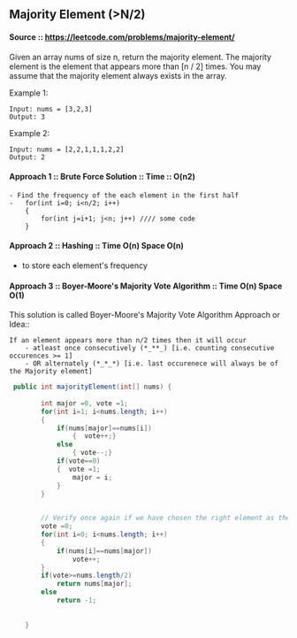 ## Majority Element (>N/2)
#### Source :: https://leetcode.com/problems/majority-element/

Given an array nums of size n, return the majority element.
The majority element is the element that appears more than [n / 2] times. You may assume that the majority element always exists in the array.

Example 1:
```
Input: nums = [3,2,3]
Output: 3
```
Example 2:
```
Input: nums = [2,2,1,1,1,2,2]
Output: 2
```


#### Approach 1 :: Brute Force Solution :: Time :: O(n2)
```
- Find the frequency of the each element in the first half 
-   for(int i=0; i<n/2; i++)
    {
        for(int j=i+1; j<n; j++) //// some code
    }
```

#### Approach 2 :: Hashing :: Time O(n) Space O(n)
 - to store each element's frequency


#### Approach 3 :: Boyer-Moore's Majority Vote Algorithm :: Time O(n) Space O(1)

This solution is called Boyer-Moore's Majority Vote Algorithm
Approach or Idea::
```
If an element appears more than n/2 times then it will occur
    - atleast once consecutively (*_**_) [i.e. counting consecutive occurences >= 1]
    - OR alternately (*_*_*) [i.e. last occurenece will always be of the Majority element]
```

```java
 public int majorityElement(int[] nums) {
        
        int major =0, vote =1;
        for(int i=1; i<nums.length; i++)
        {
            if(nums[major]==nums[i])
                {  vote++;}
            else
                { vote--;}
            if(vote==0)
            {  vote =1;
                major = i;
            }                
        }
        

        // Verify once again if we have chosen the right element as the Majority element
        vote =0;
        for(int i=0; i<nums.length; i++)
        {
            if(nums[i]==nums[major])
                vote++;
        }   
        if(vote>=nums.length/2)
            return nums[major];
        else
            return -1;
        
        
    }
```